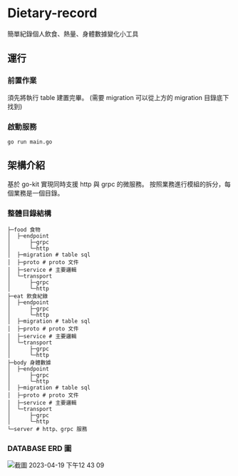 # Dietary-record
簡單紀錄個人飲食、熱量、身體數據變化小工具

## 運行
### 前置作業
須先將執行 table 建置完畢。
(需要 migration 可以從上方的 migration 目錄底下找到)

### 啟動服務
```
go run main.go
```

## 架構介紹
基於 go-kit 實現同時支援 http 與 grpc 的微服務。
按照業務進行模組的拆分，每個業務是一個目錄。

### 整體目錄結構
```
├─food 食物
│  ├─endpoint
│      ├─grpc
│      └─http
│  ├─migration # table sql
│  ├─proto # proto 文件
│  ├─service # 主要邏輯
│  └─transport
│      ├─grpc
│      └─http
├─eat 飲食紀錄
│  ├─endpoint
│      ├─grpc
│      └─http
│  ├─migration # table sql
│  ├─proto # proto 文件
│  ├─service # 主要邏輯
│  └─transport
│      ├─grpc
│      └─http
├─body 身體數據
│  ├─endpoint
│      ├─grpc
│      └─http
│  ├─migration # table sql
│  ├─proto # proto 文件
│  ├─service # 主要邏輯
│  └─transport
│      ├─grpc
│      └─http
└─server # http、grpc 服務
```
### DATABASE ERD 圖
![截圖 2023-04-19 下午12 43 09](https://user-images.githubusercontent.com/1109393/233096379-6df8e0c8-b211-4bcc-a717-1c8ebef681a3.png)
